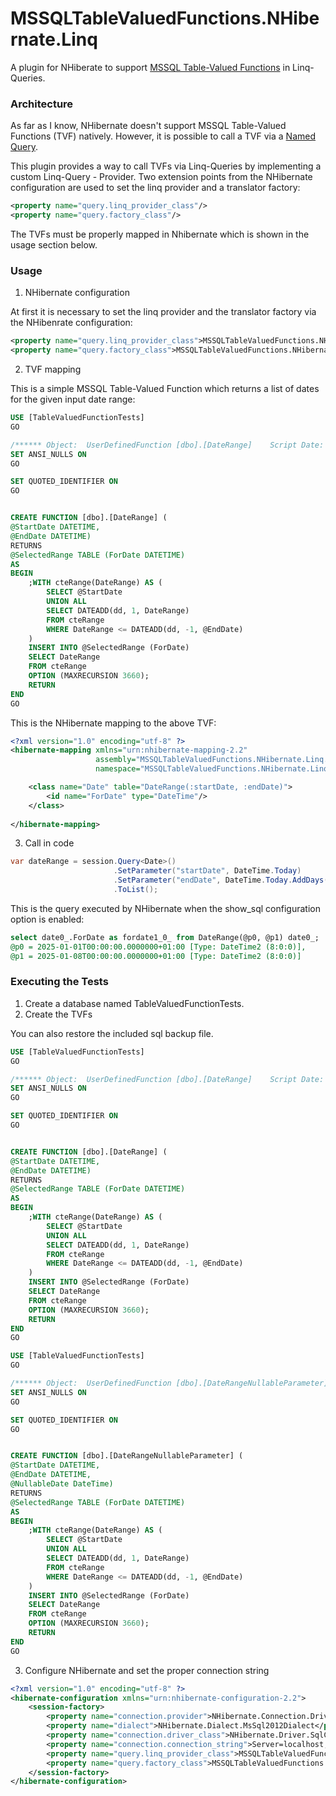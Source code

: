 # MSSQLTableValuedFunctions.NHibernate.Linq

A plugin for NHiberate to support [MSSQL Table-Valued Functions](https://learn.microsoft.com/en-us/sql/relational-databases/user-defined-functions/user-defined-functions?view=sql-server-ver16#table-valued-functions) in Linq-Queries. 

### Architecture

As far as I know, NHibernate doesn't support MSSQL Table-Valued Functions (TVF) natively. However, it is possible to call 
a TVF via a [Named Query](https://nhibernate.info/doc/nhibernate-reference/querysql.html). 

This plugin provides a way to call TVFs via Linq-Queries by implementing a custom Linq-Query - Provider. Two extension 
points from the NHibernate configuration are used to set the linq provider and a translator factory: 
```xml
<property name="query.linq_provider_class"/>
<property name="query.factory_class"/>
```

The TVFs must be properly mapped in Nhibernate which is shown in the usage section below. 

### Usage

1. NHibernate configuration

At first it is necessary to set the linq provider and the translator factory via the NHibenrate configuration:
```xml
<property name="query.linq_provider_class">MSSQLTableValuedFunctions.NHibernate.Linq.TvfQueryProvider, MSSQLTableValuedFunctions.NHibernate.Linq</property>
<property name="query.factory_class">MSSQLTableValuedFunctions.NHibernate.Linq.Hql.TvfQueryTranslatorFactory, MSSQLTableValuedFunctions.NHibernate.Linq</property>
```

2. TVF mapping

This is a simple MSSQL Table-Valued Function which returns a list of dates for the given input date range:
```sql
USE [TableValuedFunctionTests]
GO

/****** Object:  UserDefinedFunction [dbo].[DateRange]    Script Date: 08/01/2023 00:07:40 ******/
SET ANSI_NULLS ON
GO

SET QUOTED_IDENTIFIER ON
GO


CREATE FUNCTION [dbo].[DateRange] (
@StartDate DATETIME,
@EndDate DATETIME)
RETURNS
@SelectedRange TABLE (ForDate DATETIME)
AS
BEGIN
	;WITH cteRange(DateRange) AS (
		SELECT @StartDate
		UNION ALL
		SELECT DATEADD(dd, 1, DateRange)
		FROM cteRange
		WHERE DateRange <= DATEADD(dd, -1, @EndDate)
	)
	INSERT INTO @SelectedRange (ForDate)
	SELECT DateRange
	FROM cteRange
	OPTION (MAXRECURSION 3660);
	RETURN
END
GO
```

This is the NHibernate mapping to the above TVF:
```xml
<?xml version="1.0" encoding="utf-8" ?>
<hibernate-mapping xmlns="urn:nhibernate-mapping-2.2"
                   assembly="MSSQLTableValuedFunctions.NHibernate.Linq.Tests"
                   namespace="MSSQLTableValuedFunctions.NHibernate.Linq.Tests.Tests.SimpleTableValuedFunction">

    <class name="Date" table="DateRange(:startDate, :endDate)">
        <id name="ForDate" type="DateTime"/>
    </class>
    
</hibernate-mapping>
```

3. Call in code

```csharp
var dateRange = session.Query<Date>()
                       .SetParameter("startDate", DateTime.Today)
                       .SetParameter("endDate", DateTime.Today.AddDays(7))
                       .ToList();
```

This is the query executed by NHibernate when the show_sql configuration option is enabled:
````sql
select date0_.ForDate as fordate1_0_ from DateRange(@p0, @p1) date0_;
@p0 = 2025-01-01T00:00:00.0000000+01:00 [Type: DateTime2 (8:0:0)],
@p1 = 2025-01-08T00:00:00.0000000+01:00 [Type: DateTime2 (8:0:0)]
````

### Executing the Tests
1. Create a database named TableValuedFunctionTests.
2. Create the TVFs

You can also restore the included sql backup file.

```sql
USE [TableValuedFunctionTests]
GO

/****** Object:  UserDefinedFunction [dbo].[DateRange]    Script Date: 08/01/2023 00:07:40 ******/
SET ANSI_NULLS ON
GO

SET QUOTED_IDENTIFIER ON
GO


CREATE FUNCTION [dbo].[DateRange] (
@StartDate DATETIME,
@EndDate DATETIME)
RETURNS
@SelectedRange TABLE (ForDate DATETIME)
AS
BEGIN
	;WITH cteRange(DateRange) AS (
		SELECT @StartDate
		UNION ALL
		SELECT DATEADD(dd, 1, DateRange)
		FROM cteRange
		WHERE DateRange <= DATEADD(dd, -1, @EndDate)
	)
	INSERT INTO @SelectedRange (ForDate)
	SELECT DateRange
	FROM cteRange
	OPTION (MAXRECURSION 3660);
	RETURN
END
GO

```
```sql
USE [TableValuedFunctionTests]
GO

/****** Object:  UserDefinedFunction [dbo].[DateRangeNullableParameter]    Script Date: 08/01/2023 00:42:54 ******/
SET ANSI_NULLS ON
GO

SET QUOTED_IDENTIFIER ON
GO


CREATE FUNCTION [dbo].[DateRangeNullableParameter] (
@StartDate DATETIME,
@EndDate DATETIME,
@NullableDate DateTime)
RETURNS
@SelectedRange TABLE (ForDate DATETIME)
AS
BEGIN
	;WITH cteRange(DateRange) AS (
		SELECT @StartDate
		UNION ALL
		SELECT DATEADD(dd, 1, DateRange)
		FROM cteRange
		WHERE DateRange <= DATEADD(dd, -1, @EndDate)
	)
	INSERT INTO @SelectedRange (ForDate)
	SELECT DateRange
	FROM cteRange
	OPTION (MAXRECURSION 3660);
	RETURN
END
GO
```

3. Configure NHibernate and set the proper connection string
```xml
<?xml version="1.0" encoding="utf-8" ?>
<hibernate-configuration xmlns="urn:nhibernate-configuration-2.2">
    <session-factory>
        <property name="connection.provider">NHibernate.Connection.DriverConnectionProvider</property>
        <property name="dialect">NHibernate.Dialect.MsSql2012Dialect</property>
        <property name="connection.driver_class">NHibernate.Driver.SqlClientDriver</property>
        <property name="connection.connection_string">Server=localhost;Database=TableValuedFunctionTests;Integrated Security=SSPI</property>
        <property name="query.linq_provider_class">MSSQLTableValuedFunctions.NHibernate.Linq.TvfQueryProvider, MSSQLTableValuedFunctions.NHibernate.Linq</property>
        <property name="query.factory_class">MSSQLTableValuedFunctions.NHibernate.Linq.Hql.TvfQueryTranslatorFactory, MSSQLTableValuedFunctions.NHibernate.Linq</property>
    </session-factory>
</hibernate-configuration>
```
